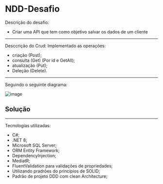 # NDD-Desafio
Descrição do desafio:
  - Criar uma API que tem como objetivo salvar os dados de um cliente
----------------------

Desccrição do Crud:
Implementado as operações: 
  - criação (Post); 
  - consulta (Get) (Por id e GetAll);
  - atualização (Put);
  - Deleção (Delete).
----------------------
    
Seguindo o seguinte diagrama:

![image](https://github.com/DaniloSTFR/NDD_Desafio/assets/54175873/b4feafbd-d60e-4cf0-95fa-74a526794e70) 


Solução
----------------------

----------------------

Tecnologias utilizadas:
 - C#;
 - .NET 8;
 - Microsoft SQL Server;
 - ORM Entity Framework;
 - DependencyInjection;
 - MediatR;
 - FluentValidation para validações de propriedades;
 - Utilizando pradrões do princípios de SOLID;
 - Padrão de projeto DDD com clean Architecture;
   
